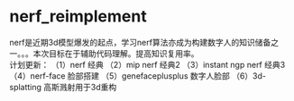 # nerf_reimplement
nerf是近期3d模型爆发的起点，学习nerf算法亦成为构建数字人的知识储备之一。。。本次目标在于辅助代码理解。提高知识复用率。  
计划更新：
  （1）nerf 经典
  （2）mip nerf 经典2
  （3）instant ngp nerf 经典3
  （4）nerf-face 脸部搭建
  （5）genefaceplusplus 数字人脸部
  （6）3d-splatting 高斯溅射用于3d重构

